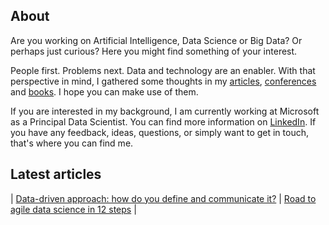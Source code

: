 
## About

Are you working on Artificial Intelligence, Data Science or Big Data? Or perhaps just curious? Here you might find something of your interest.

People first. Problems next. Data and technology are an enabler. With that perspective in mind, I gathered some thoughts in my [articles](pages/articles.md), [conferences](pages/conferences.md) and [books](pages/books.md). I hope you can make use of them.

If you are interested in my background, I am currently working at Microsoft as a Principal Data Scientist. You can find more information on [LinkedIn](https://uk.linkedin.com/in/michele-usuelli-1b84b460). If you have any feedback, ideas, questions, or simply want to get in touch, that's where you can find me.

## Latest articles

| [Data-driven approach: how do you define and communicate it?](../articles-html/dsapproaches/dsapproaches.md) | [Road to agile data science in 12 steps](../articles-pdf/agile-data-science.pdf) |

